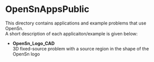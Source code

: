 # OpenSnAppsPublic

This directory contains applications and example problems that use OpenSn.  
A short description of each applicaiton/example is given below:

- **OpenSn_Logo_CAD**  
    3D fixed-source problem with a source region in the shape of the OpenSn logo
